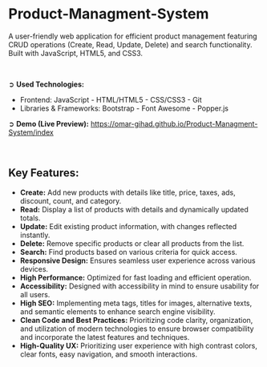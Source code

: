 # Product-Managment-System
A user-friendly web application for efficient product management featuring CRUD operations (Create, Read, Update, Delete) and search functionality. Built with JavaScript, HTML5, and CSS3.

<br>

➲ **Used Technologies:**
- Frontend: JavaScript - HTML/HTML5 - CSS/CSS3 - Git
- Libraries & Frameworks: Bootstrap - Font Awesome - Popper.js

➲ **Demo (Live Preview):** <a href="https://omar-gihad.github.io/Product-Managment-System/index" target="_blank">https://omar-gihad.github.io/Product-Managment-System/index</a> 

<br>

## Key Features:
- <b>Create:</b> Add new products with details like title, price, taxes, ads, discount, count, and category.
- <b>Read:</b> Display a list of products with details and dynamically updated totals.
- <b>Update:</b> Edit existing product information, with changes reflected instantly.
- <b>Delete:</b> Remove specific products or clear all products from the list.
- <b>Search:</b> Find products based on various criteria for quick access.
- <b>Responsive Design:</b> Ensures seamless user experience across various devices.
- <b>High Performance:</b> Optimized for fast loading and efficient operation.
- <b>Accessibility:</b> Designed with accessibility in mind to ensure usability for all users.
- <b>High SEO:</b> Implementing meta tags, titles for images, alternative texts, and semantic elements to enhance search engine visibility.
- <b>Clean Code and Best Practices:</b> Prioritizing code clarity, organization, and utilization of modern technologies to ensure browser compatibility and incorporate the latest features and techniques.
- <b>High-Quality UX:</b> Prioritizing user experience with high contrast colors, clear fonts, easy navigation, and smooth interactions.
